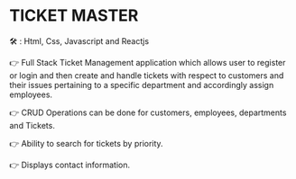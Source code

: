 # TICKET MASTER 


🛠 : Html, Css, Javascript and Reactjs

👉 Full Stack Ticket Management application which allows user to register or login and then create and handle tickets with respect to customers and their issues pertaining to a specific department and accordingly assign employees.

👉 CRUD Operations can be done for customers, employees, departments and Tickets.

👉 Ability to search for tickets by priority.

👉 Displays contact information.

